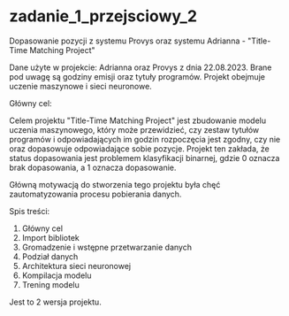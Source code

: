 # zadanie_1_przejsciowy_2

Dopasowanie pozycji z systemu Provys oraz systemu Adrianna - "Title-Time Matching Project"

Dane użyte w projekcie: Adrianna oraz Provys z dnia 22.08.2023. Brane pod uwagę są godziny emisji oraz tytuły programów. Projekt obejmuje uczenie maszynowe i sieci neuronowe. 

Główny cel:

Celem projektu "Title-Time Matching Project" jest zbudowanie modelu uczenia maszynowego, który może przewidzieć, czy zestaw tytułów programów i odpowiadających im godzin rozpoczęcia jest zgodny, czy nie oraz dopasowuje odpowiadające sobie pozycje. Projekt ten zakłada, że status dopasowania jest problemem klasyfikacji binarnej, gdzie 0 oznacza brak dopasowania, a 1 oznacza dopasowanie.

Główną motywacją do stworzenia tego projektu była chęć zautomatyzowania procesu pobierania danych.

Spis treści: 

1. Główny cel
2. Import bibliotek
3. Gromadzenie i wstępne przetwarzanie danych
4. Podział danych
5. Architektura sieci neuronowej
6. Kompilacja modelu
7. Trening modelu


Jest to 2 wersja projektu. 
